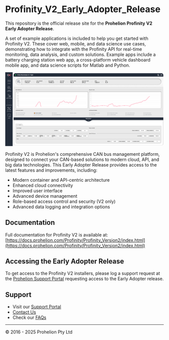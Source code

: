 # Profinity_V2_Early_Adopter_Release

This repository is the official release site for the **Prohelion Profinity V2 Early Adopter Release**.

A set of example applications is included to help you get started with Profinity V2. These cover web, mobile, and data science use cases, demonstrating how to integrate with the Profinity API for real-time monitoring, data analysis, and custom solutions. Example apps include a battery charging station web app, a cross-platform vehicle dashboard mobile app, and data science scripts for Matlab and Python.

![Profinity V2 Screenshot](WaveSculptor_Dashboard.png)

Profinity V2 is Prohelion's comprehensive CAN bus management platform, designed to connect your CAN-based solutions to modern cloud, API, and big data technologies. This Early Adopter Release provides access to the latest features and improvements, including:

- Modern container and API-centric architecture
- Enhanced cloud connectivity
- Improved user interface
- Advanced device management
- Role-based access control and security (V2 only)
- Advanced data logging and integration options

## Documentation

Full documentation for Profinity V2 is available at:
[https://docs.prohelion.com/Profinity/Profinity_Version2/index.html](https://docs.prohelion.com/Profinity/Profinity_Version2/index.html)

## Accessing the Early Adopter Release

To get access to the Profinity V2 installers, please log a support request at the [Prohelion Support Portal](https://support.prohelion.com/) requesting access to the Early Adopter release.

## Support

- Visit our [Support Portal](https://support.prohelion.com/)
- [Contact Us](https://prohelion.com/contact/)
- Check our [FAQs](https://docs.prohelion.com/FAQs/index.html)

---

© 2016 - 2025 Prohelion Pty Ltd
